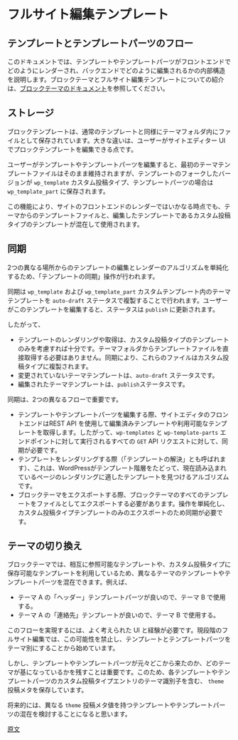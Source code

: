 <!--
# Full Site Editing Templates
 -->
# フルサイト編集テンプレート

<!--
## Template and template part flows
 -->
## テンプレートとテンプレートパーツのフロー

<!--
<div class="callout callout-alert">
This documentation is for block templates and template parts, these features are part of the Full Site Editing project releasing in WordPress 5.9.
</div>
 -->
<!--  
> これは、現在実装されている、フルサイト編集プロジェクトの一部のブロックテンプレートとテンプレートパーツテーマに関するドキュメントです。この機能はプラグイン内でまだ「実験中」です。「実験中」とは、初期の実装であり、ユーザー、コントリビューター、テーマ作者からのフィードバックによりイテレーション中に、大規模で後方互換性のない変更の可能性があることを意味します。
 -->
<!--
This document will explain the internals of how templates and templates parts are rendered in the frontend and edited in the backend. For an introduction about block themes and Full site editing templates, refer to the [block theme documentation](/docs/how-to-guides/themes/block-theme-overview.md).
 -->
このドキュメントでは、テンプレートやテンプレートパーツがフロントエンドでどのようにレンダーされ、バックエンドでどのように編集されるかの内部構造を説明します。ブロックテーマとフルサイト編集テンプレートについての紹介は、[ブロックテーマのドキュメント](https://ja.wordpress.org/team/handbook/block-editor/how-to-guides/themes/block-theme-overview/)を参照してください。

<!--
## Storage
 -->
## ストレージ

<!--
Just like the regular templates, the block templates live initially as files in the theme folder but the main difference is that the user can edit these templates in the UI in the Site Editor.
 -->
ブロックテンプレートは、通常のテンプレートと同様にテーマフォルダ内にファイルとして保存されています。大きな違いは、ユーザーがサイトエディター UI でプロックテンプレートを編集できる点です。

<!--
When a user edits a template (or template-part), the initial theme template file is kept as is but a forked version of the template is saved to the `wp_template` custom post type (or `wp_template_part` for template parts).
 -->
ユーザーがテンプレートやテンプレートパーツを編集すると、最初のテーマテンプレートファイルはそのまま維持されますが、テンプレートのフォークしたバージョンが `wp_template` カスタム投稿タイプ、テンプレートパーツの場合は `wp_template_part` に保存されます。

<!--
These capabilities mean that at any point in time, a mix of template files (from the theme) and CPT templates (the edited templates) are used to render the frontend of the site.
 -->
この機能により、サイトのフロントエンドのレンダーではいかなる時点でも、テーマからのテンプレートファイルと、編集したテンプレートであるカスタム投稿タイプのテンプレートが混在して使用されます。

<!--
## Synchronization
 -->
## 同期

<!--
In order to simplify the algorithm used to edit and render the templates from two different places, we performed an operation called "template synchronization".
 -->
2つの異なる場所からのテンプレートの編集とレンダーのアルゴリズムを単純化するため、「テンプレートの同期」操作が行われます。

<!--
The synchronization consists of duplicating the theme templates in the `wp_template` (and `wp_template_part`) custom templates with an `auto-draft` status. When a user edits these templates, the status is updated to `publish`.
 -->
同期は `wp_template` および `wp_template_part` カスタムテンプレート内のテーマテンプレートを `auto-draft` ステータスで複製することで行われます。ユーザーがこのテンプレートを編集すると、ステータスは `publish` に更新されます。

<!--
This means:
 -->
したがって、

<!--
-   The rendering/fetching of templates only need to consider the custom post type templates. It is not necessary to fetch the template files from the theme folder directly. The synchronization will ensure these are duplicated in the CPT.
-   Untouched theme templates have the `auto-draft` status.
-   Edited theme templates have the `publish` status.
 -->
-   テンプレートのレンダリングや取得は、カスタム投稿タイプのテンプレートのみを考慮すれば十分です。テーマフォルダからテンプレートファイルを直接取得する必要はありません。同期により、これらのファイルはカスタム投稿タイプに複製されます。
-   変更されていないテーマテンプレートは、`auto-draft` ステータスです。
-   編集されたテーマテンプレートは、`publish`ステータスです。

<!--
The synchronization is important for two different flows:
 -->
同期は、2つの異なるフローで重要です。

<!--
-   When editing the template and template parts, the site editor frontend fetches the edited and available templates through the REST API. This means that for all `GET` API requests performed to the `wp-templates` and `wp-template-parts` endpoint synchronization is required.
-   When rendering a template (sometimes referred to as "resolving a template"): this is the algorithm that WordPress follows to traverse the template hierarchy and find the right template to render for the current page being loaded.
-   When exporting a block theme, we need to export all its templates back as files. The synchronization is required to simplify the operation and only export the CPT templates.
 -->
-   テンプレートやテンプレートパーツを編集する際、サイトエディタのフロントエンドはREST API を使用して編集済みテンプレートや利用可能なテンプレートを取得します。したがって、`wp-templates` と `wp-template-parts` エンドポイントに対して実行されるすべての `GET` API リクエストに対して、同期が必要です。
-   テンプレートをレンダリングする際（「テンプレートの解決」とも呼ばれます）、これは、WordPressがテンプレート階層をたどって、現在読み込まれているページのレンダリングに適したテンプレートを見つけるアルゴリズムです。
-   ブロックテーマをエクスポートする際、ブロックテーマのすべてのテンプレートをファイルとしてエクスポートする必要があります。操作を単純化し、カスタム投稿タイプテンプレートのみのエクスポートのため同期が必要です。

<!--
## Switching themes
 -->
## テーマの切り換え

<!--
Since block themes make use of templates that can refer to each other and that can be saved to a custom post type, it becomes possible to mix templates and template parts from different themes. For example:
 -->
ブロックテーマでは、相互に参照可能なテンプレートや、カスタム投稿タイプに保存可能なテンプレートを利用しているため、異なるテーマのテンプレートやテンプレートパーツを混在できます。例えば、

<!--
-   A user might like the "header" template part of theme A and would like to use it in theme B.
-   A user might like the "contact" template from theme A and would like to use it in theme B.
 -->
-   テーマ A の「ヘッダー」テンプレートパーツが良いので、テーマ B で使用する。
-   テーマ A の「連絡先」テンプレートが良いので、テーマ B で使用する。

<!--
Enabling these flows will require well thought UIs and experience. For the current phase of Full-site editing, we're starting by forbidding these possibilities and making template and template-parts theme specific.
 -->
このフローを実現するには、よく考えられた UI と経験が必要です。現段階のフルサイト編集では、この可能性を禁止し、テンプレートとテンプレートパーツをテーマ別にすることから始めています。

<!--
That said, it is still important to keep track of where the template and template part come from initially. From which theme, it's based. We do so by saving a `theme` post meta containing the theme identifier for each template and template part CPT entry.
 -->
しかし、テンプレートやテンプレートパーツが元々どこから来たのか、どのテーマが基になっているかを残すことは重要です。このため、各テンプレートやテンプレートパーツのカスタム投稿タイプエントリのテーマ識別子を含む、 `theme` 投稿メタを保存しています。

<!--
In the future, we might consider allowing the user to mix template and template parts with different `theme` post meta values.
 -->
将来的には、異なる `theme` 投稿メタ値を持つテンプレートやテンプレートパーツの混在を検討することになると思います。

[原文](https://github.com/WordPress/gutenberg/blob/trunk/docs/explanations/architecture/full-site-editing-templates.md)
